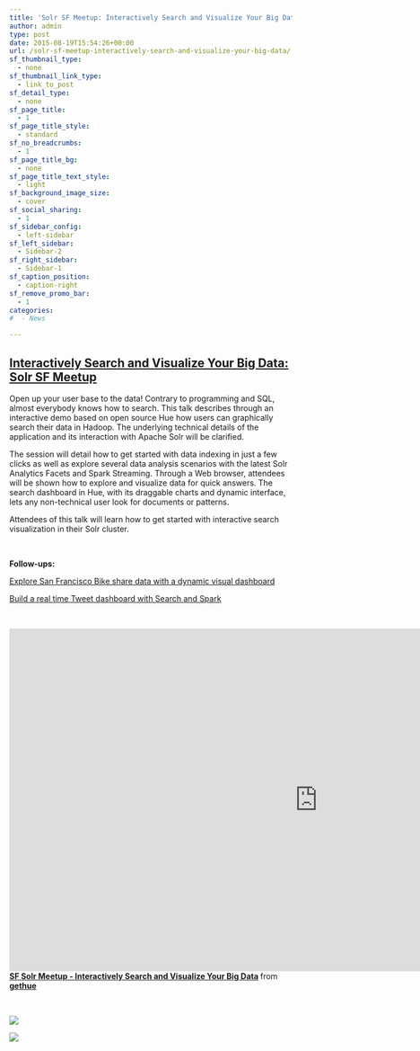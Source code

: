```yaml
---
title: 'Solr SF Meetup: Interactively Search and Visualize Your Big Data'
author: admin
type: post
date: 2015-08-19T15:54:26+00:00
url: /solr-sf-meetup-interactively-search-and-visualize-your-big-data/
sf_thumbnail_type:
  - none
sf_thumbnail_link_type:
  - link_to_post
sf_detail_type:
  - none
sf_page_title:
  - 1
sf_page_title_style:
  - standard
sf_no_breadcrumbs:
  - 1
sf_page_title_bg:
  - none
sf_page_title_text_style:
  - light
sf_background_image_size:
  - cover
sf_social_sharing:
  - 1
sf_sidebar_config:
  - left-sidebar
sf_left_sidebar:
  - Sidebar-2
sf_right_sidebar:
  - Sidebar-1
sf_caption_position:
  - caption-right
sf_remove_promo_bar:
  - 1
categories:
#  - News

---
```

## [Interactively Search and Visualize Your Big Data: Solr SF Meetup][1]

Open up your user base to the data! Contrary to programming and SQL, almost everybody knows how to search. This talk describes through an interactive demo based on open source Hue how users can graphically search their data in Hadoop. The underlying technical details of the application and its interaction with Apache Solr will be clarified.

The session will detail how to get started with data indexing in just a few clicks as well as explore several data analysis scenarios with the latest Solr Analytics Facets and Spark Streaming. Through a Web browser, attendees will be shown how to explore and visualize data for quick answers. The search dashboard in Hue, with its draggable charts and dynamic interface, lets any non-technical user look for documents or patterns.

Attendees of this talk will learn how to get started with interactive search visualization in their Solr cluster.

&nbsp;

**Follow-ups:**

[Explore San Francisco Bike share data with a dynamic visual dashboard][2]

[Build a real time Tweet dashboard with Search and Spark][3]

&nbsp;

<iframe src="https://www.slideshare.net/slideshow/embed_code/key/j6ZUsom16ivXB8" width="1098" height="610" frameborder="0" marginwidth="0" marginheight="0" scrolling="no"></iframe>

<div style="margin-bottom: 5px;">
  <strong> <a title="SF Solr Meetup - Interactively Search and Visualize Your Big Data" href="//fr.slideshare.net/gethue/sf-solr-meetup-interactively-search-and-visualize-your-big-data" target="_blank" rel="noopener noreferrer">SF Solr Meetup - Interactively Search and Visualize Your Big Data</a> </strong> from <strong><a href="//www.slideshare.net/gethue" target="_blank" rel="noopener noreferrer">gethue</a></strong>
</div>

&nbsp;

[<img src="https://cdn.gethue.com/uploads/2015/08/search-bikes-1024x562.png" />][4]

[<img src="https://cdn.gethue.com/uploads/2015/05/live-search-1024x509.png" />][5]

&nbsp;

&nbsp;

 [1]: http://www.meetup.com/Downtown-SF-Apache-Lucene-Solr-Meetup/events/223899054/
 [2]: https://gethue.com/bay-area-bikeshare-data-analysis-with-search-and-spark-notebook/
 [3]: https://gethue.com/big-data-day-la-solr-search-with-spark-for-big-data-analytics-in-action-with-hue/
 [4]: https://cdn.gethue.com/uploads/2015/08/search-bikes.png
 [5]: https://cdn.gethue.com/uploads/2015/05/live-search.png
